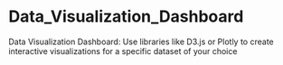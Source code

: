 # Data_Visualization_Dashboard
Data Visualization Dashboard: Use libraries like D3.js or Plotly to create interactive visualizations for a specific dataset of your choice
